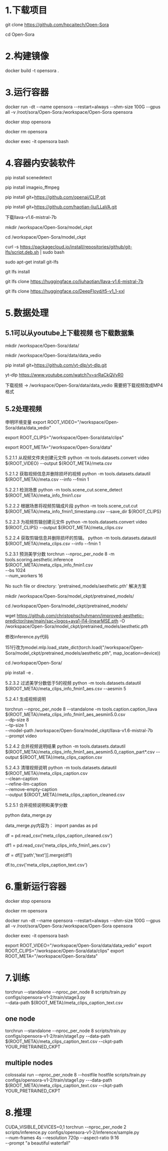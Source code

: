 # 1.下载项目

git clone https://github.com/hpcaitech/Open-Sora

cd Open-Sora

# 2.构建镜像
docker build -t opensora .

# 3.运行容器
docker run  -dt --name opensora --restart=always --shm-size 100G  --gpus all -v /root/sora/Open-Sora:/workspace/Open-Sora opensora

docker stop opensora

docker rm opensora

docker exec -it opensora bash

# 4.容器内安装软件
pip install scenedetect

pip install imageio_ffmpeg

pip install git+https://github.com/openai/CLIP.git

pip install git+https://github.com/haotian-liu/LLaVA.git

下载llava-v1.6-mistral-7b 

mkdir /workspace/Open-Sora/model_ckpt

cd /workspace/Open-Sora/model_ckpt

curl -s https://packagecloud.io/install/repositories/github/git-lfs/script.deb.sh | sudo bash

sudo apt-get install git-lfs

git lfs install

git lfs clone https://huggingface.co/liuhaotian/llava-v1.6-mistral-7b

git lfs clone https://huggingface.co/DeepFloyd/t5-v1_1-xxl

# 5.数据处理

## 5.1可以从youtube上下载视频 也下载数据集
mkdir /workspace/Open-Sora/data/

mkdir /workspace/Open-Sora/data/data_vedio

pip install git+https://github.com/yt-dlp/yt-dlp.git

yt-dlp https://www.youtube.com/watch?v=srRaCkQVvR0

下载视频 -> /workspace/Open-Sora/data/data_vedio
需要把下载视频改成MP4格式

## 5.2处理视频
申明环境变量
export ROOT_VIDEO="/workspace/Open-Sora/data/data_vedio"

export ROOT_CLIPS="/workspace/Open-Sora/data/clips"

export ROOT_META="/workspace/Open-Sora/data"

5.2.1.1 从视频文件夹创建元文件
python -m tools.datasets.convert video ${ROOT_VIDEO} --output ${ROOT_META}/meta.csv

5.2.1.2 获取视频信息并删除损坏的视频
python -m tools.datasets.datautil ${ROOT_META}/meta.csv --info --fmin 1

5.2.2.1 检测场景
python -m tools.scene_cut.scene_detect ${ROOT_META}/meta_info_fmin1.csv

5.2.2.2 根据场景将视频剪辑成片段
python -m tools.scene_cut.cut ${ROOT_META}/meta_info_fmin1_timestamp.csv --save_dir ${ROOT_CLIPS}

5.2.2.3 为视频剪辑创建元文件
python -m tools.datasets.convert video ${ROOT_CLIPS} --output ${ROOT_META}/meta_clips.csv

5.2.2.4 获取剪辑信息并删除损坏的剪辑。
python -m tools.datasets.datautil ${ROOT_META}/meta_clips.csv --info --fmin 1

5.2.3.1 预测美学分数
torchrun --nproc_per_node 8 -m tools.scoring.aesthetic.inference \
  ${ROOT_META}/meta_clips_info_fmin1.csv \
  --bs 1024 \
  --num_workers 16

No such file or directory: 'pretrained_models/aesthetic.pth' 解决方案

mkdir /workspace/Open-Sora/model_ckpt/pretrained_models/

cd /workspace/Open-Sora/model_ckpt/pretrained_models/

wget https://github.com/christophschuhmann/improved-aesthetic-predictor/raw/main/sac+logos+ava1-l14-linearMSE.pth -O /workspace/Open-Sora/model_ckpt/pretrained_models/aesthetic.pth

修改inference.py代码 

151行改为model.mlp.load_state_dict(torch.load("/workspace/Open-Sora/model_ckpt/pretrained_models/aesthetic.pth", map_location=device))

cd /workspace/Open-Sora/

pip install -e .


5.2.3.2 过滤美学分数低于5的视频
python -m tools.datasets.datautil ${ROOT_META}/meta_clips_info_fmin1_aes.csv --aesmin 5



5.2.4.1 生成视频说明 

torchrun --nproc_per_node 8 --standalone -m tools.caption.caption_llava \
  ${ROOT_META}/meta_clips_info_fmin1_aes_aesmin5.0.csv \
  --dp-size 8 \
  --tp-size 1 \
  --model-path /workspace/Open-Sora/model_ckpt/llava-v1.6-mistral-7b \
  --prompt video

5.2.4.2 合并视频说明结果
python -m tools.datasets.datautil ${ROOT_META}/meta_clips_info_fmin1_aes_aesmin5.0_caption_part*.csv --output ${ROOT_META}/meta_clips_caption.csv


5.2.4.3 清理视频说明
python -m tools.datasets.datautil \
  ${ROOT_META}/meta_clips_caption.csv \
  --clean-caption \
  --refine-llm-caption \
  --remove-empty-caption \
  --output ${ROOT_META}/meta_clips_caption_cleaned.csv

5.2.5.1 合并视频说明和美学分数

python data_merge.py

data_merge.py内容为：
import pandas as pd

df  = pd.read_csv('meta_clips_caption_cleaned.csv')

df1 = pd.read_csv('meta_clips_info_fmin1_aes.csv')

df = df[['path','text']].merge(df1)

df.to_csv('meta_clips_caption_text.csv')


# 6.重新运行容器
docker stop opensora

docker rm opensora

docker run  -dt --name opensora --restart=always --shm-size 100G  --gpus all -v /root/sora/Open-Sora:/workspace/Open-Sora opensora

docker exec -it opensora bash

export ROOT_VIDEO="/workspace/Open-Sora/data/data_vedio"
export ROOT_CLIPS="/workspace/Open-Sora/data/clips"
export ROOT_META="/workspace/Open-Sora/data"

# 7.训练
torchrun --standalone --nproc_per_node 8 scripts/train.py configs/opensora-v1-2/train/stage3.py \
 --data-path ${ROOT_META}/meta_clips_caption_text.csv

## one node
torchrun --standalone --nproc_per_node 8 scripts/train.py \
    configs/opensora-v1-2/train/stage1.py --data-path ${ROOT_META}/meta_clips_caption_text.csv --ckpt-path YOUR_PRETRAINED_CKPT
## multiple nodes
colossalai run --nproc_per_node 8 --hostfile hostfile scripts/train.py \
    configs/opensora-v1-2/train/stage1.py ---data-path ${ROOT_META}/meta_clips_caption_text.csv --ckpt-path YOUR_PRETRAINED_CKPT

# 8.推理
CUDA_VISIBLE_DEVICES=0,1 torchrun --nproc_per_node 2 scripts/inference.py configs/opensora-v1-2/inference/sample.py \
  --num-frames 4s --resolution 720p --aspect-ratio 9:16 \
  --prompt "a beautiful waterfall"
